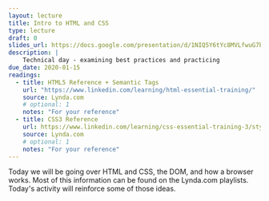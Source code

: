 ```yaml
---
layout: lecture
title: Intro to HTML and CSS
type: lecture
draft: 0
slides_url: https://docs.google.com/presentation/d/1NIQ5Y6tYc8MVLfwuG7bMxxdm3vDr6z7rWzDGbKvcxVU/edit?usp=sharing
description: |
    Technical day - examining best practices and practicing
due_date: 2020-01-15
readings:
  - title: HTML5 Reference + Semantic Tags
    url: "https://www.linkedin.com/learning/html-essential-training/"
    source: Lynda.com
    # optional: 1
    notes: "For your reference"
  - title: CSS3 Reference
    url: https://www.linkedin.com/learning/css-essential-training-3/styling-documents-consistently
    source: Lynda.com
    # optional: 1
    notes: "For your reference"
---
```


Today we will be going over HTML and CSS, the DOM, and how a browser works. Most of this information can be found on the Lynda.com playlists. Today's activity will reinforce some of those ideas.